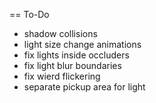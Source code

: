 == To-Do
- shadow collisions
- light size change animations
- fix lights inside occluders
- fix light blur boundaries
- fix wierd flickering
- separate pickup area for light

